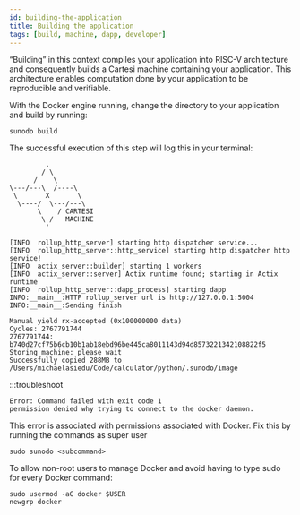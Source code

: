 ```yaml
---
id: building-the-application
title: Building the application
tags: [build, machine, dapp, developer]
---
```


“Building” in this context compiles your application into RISC-V architecture and consequently builds a Cartesi machine containing your application. This architecture enables computation done by your application to be reproducible and verifiable.

With the Docker engine running, change the directory to your application and build by running:

```shell
sunodo build
```

The successful execution of this step will log this in your terminal:

```shell
         .
        / \
      /    \
\---/---\  /----\
 \       X       \
  \----/  \---/---\
       \    / CARTESI
        \ /   MACHINE
         '

[INFO  rollup_http_server] starting http dispatcher service...
[INFO  rollup_http_server::http_service] starting http dispatcher http service!
[INFO  actix_server::builder] starting 1 workers
[INFO  actix_server::server] Actix runtime found; starting in Actix runtime
[INFO  rollup_http_server::dapp_process] starting dapp
INFO:__main__:HTTP rollup_server url is http://127.0.0.1:5004
INFO:__main__:Sending finish

Manual yield rx-accepted (0x100000000 data)
Cycles: 2767791744
2767791744: b740d27cf75b6cb10b1ab18ebd96be445ca8011143d94d8573221342108822f5
Storing machine: please wait
Successfully copied 288MB to /Users/michaelasiedu/Code/calculator/python/.sunodo/image
```


:::troubleshoot

```
Error: Command failed with exit code 1
permission denied why trying to connect to the docker daemon.
```

This error is associated with permissions associated with Docker. Fix this by running the commands as super user

```shell
sudo sunodo <subcommand>
```

To allow non-root users to manage Docker and avoid having to type sudo for every Docker command:

```shell
sudo usermod -aG docker $USER
newgrp docker
```
